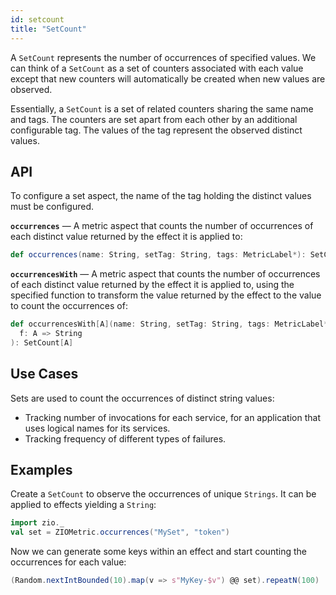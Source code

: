 ```yaml
---
id: setcount
title: "SetCount"
---
```


A `SetCount` represents the number of occurrences of specified values. We can think of a `SetCount` as a set of counters associated with each value except that new counters will automatically be created when new values are observed.

Essentially, a `SetCount` is a set of related counters sharing the same name and tags. The counters are set apart from each other by an additional configurable tag. The values of the tag represent the observed distinct values.

## API

To configure a set aspect, the name of the tag holding the distinct values must be configured.

**`occurrences`** — A metric aspect that counts the number of occurrences of each distinct value returned by the effect it is applied to:

```scala
def occurrences(name: String, setTag: String, tags: MetricLabel*): SetCount[String]
```

**`occurrencesWith`** — A metric aspect that counts the number of occurrences of each distinct value returned by the effect it is applied to, using the specified function to transform the value returned by the effect to the value to count the occurrences of:

```scala
def occurrencesWith[A](name: String, setTag: String, tags: MetricLabel*)(
  f: A => String
): SetCount[A]
```

## Use Cases

Sets are used to count the occurrences of distinct string values:
- Tracking number of invocations for each service, for an application that uses logical names for its services.
- Tracking frequency of different types of failures.

## Examples

Create a `SetCount` to observe the occurrences of unique `Strings`. It can be applied to effects yielding a `String`:

```scala mdoc:silent:nest
import zio._
val set = ZIOMetric.occurrences("MySet", "token")
```

Now we can generate some keys within an effect and start counting the occurrences for each value:

```scala mdoc:silent:nest
(Random.nextIntBounded(10).map(v => s"MyKey-$v") @@ set).repeatN(100)
```
